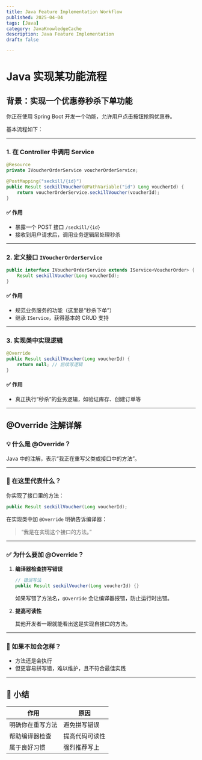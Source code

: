 ```yaml
---
title: Java Feature Implementation Workflow
published: 2025-04-04
tags: [Java]
category: JavaKnowledgeCache
description: Java Feature Implementation
draft: false

---
```


# Java 实现某功能流程

## 背景：实现一个优惠券秒杀下单功能

你正在使用 Spring Boot 开发一个功能，允许用户点击按钮抢购优惠券。

基本流程如下：

---

### 1. 在 Controller 中调用 Service

```java
@Resource
private IVoucherOrderService voucherOrderService;

@PostMapping("seckill/{id}")
public Result seckillVoucher(@PathVariable("id") Long voucherId) {
    return voucherOrderService.seckillVoucher(voucherId);
}
```

#### ✅ 作用
- 暴露一个 POST 接口 `/seckill/{id}`
- 接收到用户请求后，调用业务逻辑层处理秒杀

---

### 2. 定义接口 `IVoucherOrderService`

```java
public interface IVoucherOrderService extends IService<VoucherOrder> {
    Result seckillVoucher(Long voucherId);
}
```

#### ✅ 作用
- 规范业务服务的功能（这里是“秒杀下单”）
- 继承 `IService`，获得基本的 CRUD 支持

---

### 3. 实现类中实现逻辑

```java
@Override
public Result seckillVoucher(Long voucherId) {
    return null; // 后续写逻辑
}
```

#### ✅ 作用
- 真正执行“秒杀”的业务逻辑，如验证库存、创建订单等

---

## @Override 注解详解

### 💡 什么是 @Override？

Java 中的注解，表示“我正在重写父类或接口中的方法”。

---

### 🎯 在这里代表什么？

你实现了接口里的方法：
```java
public Result seckillVoucher(Long voucherId);
```

在实现类中加 `@Override` 明确告诉编译器：
> “我是在实现这个接口的方法。”

---

### ✅ 为什么要加 @Override？

1. **编译器检查拼写错误**

   ```java
   // 错误写法
   public Result seckilVoucher(Long voucherId) {}
   ```

   如果写错了方法名，`@Override` 会让编译器报错，防止运行时出错。

2. **提高可读性**

   其他开发者一眼就能看出这是实现自接口的方法。

---

### 🤔 如果不加会怎样？

- 方法还是会执行
- 但更容易拼写错，难以维护，且不符合最佳实践

---

## 📌 小结

| 作用 | 原因 |
|------|------|
| 明确你在重写方法 | 避免拼写错误 |
| 帮助编译器检查 | 提高代码可读性 |
| 属于良好习惯 | 强烈推荐写上 |

